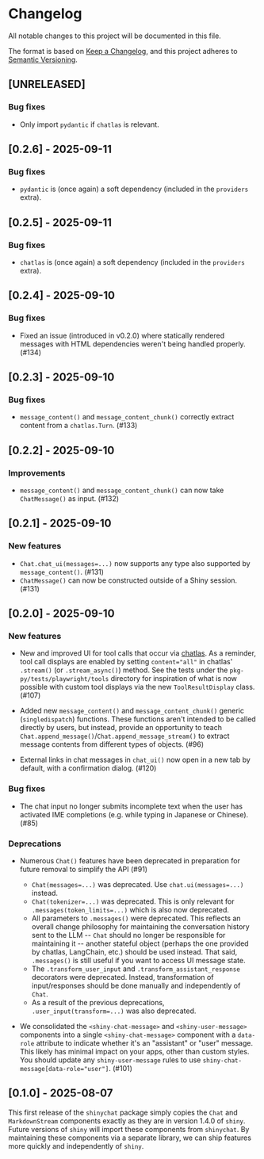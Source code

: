 # Changelog

All notable changes to this project will be documented in this file.

The format is based on [Keep a Changelog](https://keepachangelog.com/en/1.1.0/),
and this project adheres to [Semantic Versioning](https://semver.org/spec/v2.0.0.html).

## [UNRELEASED]

### Bug fixes

* Only import `pydantic` if `chatlas` is relevant.

## [0.2.6] - 2025-09-11

### Bug fixes

* `pydantic` is (once again) a soft dependency (included in the `providers` extra).

## [0.2.5] - 2025-09-11

### Bug fixes

* `chatlas` is (once again) a soft dependency (included in the `providers` extra).

## [0.2.4] - 2025-09-10

### Bug fixes

* Fixed an issue (introduced in v0.2.0) where statically rendered messages with HTML dependencies weren't being handled properly. (#134)

## [0.2.3] - 2025-09-10

### Bug fixes

* `message_content()` and `message_content_chunk()` correctly extract content from a `chatlas.Turn`. (#133)

## [0.2.2] - 2025-09-10

### Improvements

* `message_content()` and `message_content_chunk()` can now take `ChatMessage()` as input. (#132)

## [0.2.1] - 2025-09-10

### New features

* `Chat.chat_ui(messages=...)` now supports any type also supported by `message_content()`. (#131)
* `ChatMessage()` can now be constructed outside of a Shiny session. (#131)

## [0.2.0] - 2025-09-10

### New features

* New and improved UI for tool calls that occur via [chatlas](https://posit-dev.github.io/chatlas/). As a reminder, tool call displays are enabled by setting `content="all"` in chatlas' `.stream()` (or `.stream_async()`) method. See the tests under the `pkg-py/tests/playwright/tools` directory for inspiration of what is now possible with custom tool displays via the new `ToolResultDisplay` class. (#107)

* Added new `message_content()` and `message_content_chunk()` generic (`singledispatch`) functions. These functions aren't intended to be called directly by users, but instead, provide an opportunity to teach `Chat.append_message()`/`Chat.append_message_stream()` to extract message contents from different types of objects. (#96)

* External links in chat messages in `chat_ui()` now open in a new tab by default, with a confirmation dialog. (#120)

### Bug fixes

* The chat input no longer submits incomplete text when the user has activated IME completions (e.g. while typing in Japanese or Chinese). (#85)

### Deprecations

* Numerous `Chat()` features have been deprecated in preparation for future removal to simplify the API (#91)
  * `Chat(messages=...)` was deprecated. Use `chat.ui(messages=...)` instead.
  * `Chat(tokenizer=...)` was deprecated. This is only relevant for `.messages(token_limits=...)` which is also now deprecated.
  * All parameters to `.messages()` were deprecated. This reflects an overall change philosophy for maintaining the conversation history sent to the LLM -- `Chat` should no longer be responsible for maintaining it -- another stateful object (perhaps the one provided by chatlas, LangChain, etc.) should be used instead. That said, `.messages()` is still useful if you want to access UI message state.
  * The `.transform_user_input` and `.transform_assistant_response` decorators were deprecated. Instead, transformation of input/responses should be done manually and independently of `Chat`.
  * As a result of the previous deprecations, `.user_input(transform=...)` was also deprecated.

* We consolidated the `<shiny-chat-message>` and `<shiny-user-message>` components into a single `<shiny-chat-message>` component with a `data-role` attribute to indicate whether it's an "assistant" or "user" message. This likely has minimal impact on your apps, other than custom styles. You should update any `shiny-user-message` rules to use `shiny-chat-message[data-role="user"]`. (#101)

## [0.1.0] - 2025-08-07

This first release of the `shinychat` package simply copies the `Chat` and `MarkdownStream` components exactly as they are in version 1.4.0 of `shiny`. Future versions of `shiny` will import these components from `shinychat`. By maintaining these components via a separate library, we can ship features more quickly and independently of `shiny`.
